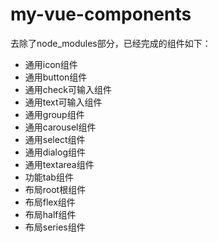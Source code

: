 ﻿# my-vue-components

去除了node_modules部分，已经完成的组件如下：

+  通用icon组件
+  通用button组件
+  通用check可输入组件
+  通用text可输入组件
+  通用group组件
+  通用carousel组件
+  通用select组件
+  通用dialog组件
+  通用textarea组件
+  功能tab组件
+  布局root根组件
+  布局flex组件
+  布局half组件
+  布局series组件
